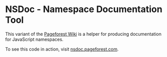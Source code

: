 NSDoc - Namespace Documentation Tool
===
This variant of the [Pageforest Wiki][wiki] is a helper for producing documentation
for JavaScript namespaces.

To see this code in action, visit [nsdoc.pageforest.com].

  [wiki]: http://github.com/mckoss/nsdoc
  [nsdoc.pageforest.com]: http://nsdoc.pageforest.com
